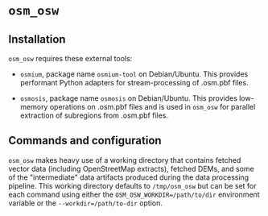 # `osm_osw`

## Installation

`osm_osw` requires these external tools:

- `osmium`, package name `osmium-tool` on Debian/Ubuntu. This provides
performant Python adapters for stream-processing of .osm.pbf files.

- `osmosis`, package name `osmosis` on Debian/Ubuntu. This provides low-memory
operations on .osm.pbf files and is used in `osm_osw` for parallel extraction
of subregions from .osm.pbf files.

## Commands and configuration

`osm_osw` makes heavy use of a working directory that contains fetched vector
data (including OpenStreetMap extracts), fetched DEMs, and some of the
"intermediate" data artifacts produced during the data processing pipeline.
This working directory defaults to `/tmp/osm_osw` but can be set for each
command using either the `OSM_OSW_WORKDIR=/path/to/dir` environment variable or
the `--workdir=/path/to-dir` option.
